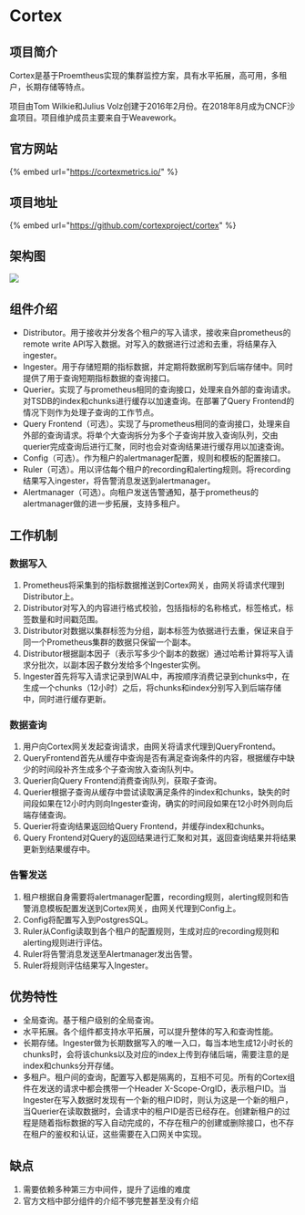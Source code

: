 # Cortex

## 项目简介

Cortex是基于Proemtheus实现的集群监控方案，具有水平拓展，高可用，多租户，长期存储等特点。

项目由Tom Wilkie和Julius Volz创建于2016年2月份。在2018年8月成为CNCF沙盒项目。项目维护成员主要来自于Weavework。

## 官方网站

{% embed url="https://cortexmetrics.io/" %}

## 项目地址

{% embed url="https://github.com/cortexproject/cortex" %}

## 架构图

![](https://cortexmetrics.io/images/architecture.png)

## 组件介绍

* Distributor。用于接收并分发各个租户的写入请求，接收来自prometheus的remote write API写入数据。对写入的数据进行过滤和去重，将结果存入ingester。
* Ingester。用于存储短期的指标数据，并定期将数据刷写到后端存储中。同时提供了用于查询短期指标数据的查询接口。
* Querier。实现了与prometheus相同的查询接口，处理来自外部的查询请求。对TSDB的index和chunks进行缓存以加速查询。在部署了Query Frontend的情况下则作为处理子查询的工作节点。
* Query Frontend（可选）。实现了与prometheus相同的查询接口，处理来自外部的查询请求。将单个大查询拆分为多个子查询并放入查询队列，交由querier完成查询后进行汇聚，同时也会对查询结果进行缓存用以加速查询。
* Config（可选）。作为租户的alertmanager配置，规则和模板的配置接口。
* Ruler（可选）。用以评估每个租户的recording和alerting规则。将recording结果写入ingester，将告警消息发送到alertmanager。
* Alertmanager（可选）。向租户发送告警通知，基于prometheus的alertmanager做的进一步拓展，支持多租户。

## 工作机制

### 数据写入

1. Prometheus将采集到的指标数据推送到Cortex网关，由网关将请求代理到Distributor上。
2. Distributor对写入的内容进行格式校验，包括指标的名称格式，标签格式，标签数量和时间戳范围。
3. Distributor对数据以集群标签为分组，副本标签为依据进行去重，保证来自于同一个Prometheus集群的数据只保留一个副本。
4. Distributor根据副本因子（表示写多少个副本的数据）通过哈希计算将写入请求分批次，以副本因子数分发给多个Ingester实例。
5. Ingester首先将写入请求记录到WAL中，再按顺序消费记录到chunks中，在生成一个chunks（12小时）之后，将chunks和index分别写入到后端存储中，同时进行缓存更新。

### 数据查询

1. 用户向Cortex网关发起查询请求，由网关将请求代理到QueryFrontend。
2. QueryFrontend首先从缓存中查询是否有满足查询条件的内容，根据缓存中缺少的时间段补齐生成多个子查询放入查询队列中。
3. Querier向Query Frontend消费查询队列，获取子查询。
4. Querier根据子查询从缓存中尝试读取满足条件的index和chunks，缺失的时间段如果在12小时内则向Ingester查询，确实的时间段如果在12小时外则向后端存储查询。
5. Querier将查询结果返回给Query Frontend，并缓存index和chunks。
6. Query Frontend对Query的返回结果进行汇聚和对其，返回查询结果并将结果更新到结果缓存中。

### 告警发送

1. 租户根据自身需要将alertmanager配置，recording规则，alerting规则和告警消息模板配置发送到Cortex网关，由网关代理到Config上。
2. Config将配置写入到PostgresSQL。
3. Ruler从Config读取到各个租户的配置规则，生成对应的recording规则和alerting规则进行评估。
4. Ruler将告警消息发送至Alertmanager发出告警。
5. Ruler将规则评估结果写入Ingester。

## 优势特性

* 全局查询。基于租户级别的全局查询。
* 水平拓展。各个组件都支持水平拓展，可以提升整体的写入和查询性能。
* 长期存储。Ingester做为长期数据写入的唯一入口，每当本地生成12小时长的chunks时，会将该chunks以及对应的index上传到存储后端，需要注意的是index和chunks分开存储。
* 多租户。租户间的查询，配置写入都是隔离的，互相不可见。所有的Cortex组件在发送的请求中都会携带一个Header X-Scope-OrgID，表示租户ID。当Ingester在写入数据时发现有一个新的租户ID时，则认为这是一个新的租户，当Querier在读取数据时，会请求中的租户ID是否已经存在。创建新租户的过程是随着指标数据的写入自动完成的，不存在租户的创建或删除接口，也不存在租户的鉴权和认证，这些需要在入口网关中实现。

## 缺点

1. 需要依赖多种第三方中间件，提升了运维的难度
2. 官方文档中部分组件的介绍不够完整甚至没有介绍

